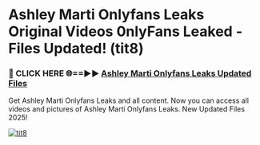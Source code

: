 # Ashley Marti Onlyfans Leaks Original Videos 0nlyFans Leaked - Files Updated! (tit8)

<h3>🔴 CLICK HERE 🌐==►► <a href="https://tinyurl.com/2wckxsce" rel="nofollow">Ashley Marti Onlyfans Leaks Updated Files</a></h3>

Get Ashley Marti Onlyfans Leaks and all content. Now you can access all videos and pictures of Ashley Marti Onlyfans Leaks. New Updated Files 2025!

[![tit8](https://i.imgur.com/AFduVYN.gif)](https://tinyurl.com/2wckxsce)
